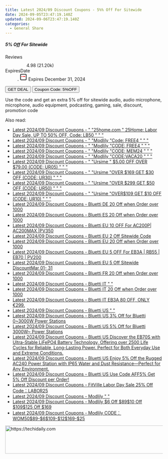 ```yaml
---
title: Latest 2024/09 Discount Coupons - 5%% Off For Sitewide
date: 2024-09-05T23:47:19.140Z
updated: 2024-09-06T23:47:19.140Z
categories:
  - General Share
---
```



<div class="max-w-4xl mx-auto grid grid-cols-1 lg:max-w-5xl lg:gap-x-20 lg:grid-cols-2">
  <div class="relative p-3 col-start-1 row-start-1 flex flex-col-reverse rounded-lg bg-gradient-to-t from-black/75 via-black/0 sm:bg-none sm:row-start-2 sm:p-0 lg:row-start-1">
    <h5 class="mt-1 text-lg font-semibold text-white sm:text-slate-900 md:text-2xl dark:sm:text-white">5% Off For Sitewide</h5>
  </div>
  
  <div class="col-start-1 col-end-3 row-start-1 grid gap-4 sm:mb-6 sm:grid-cols-4 lg:col-start-2 lg:row-span-6 lg:row-end-6 lg:mb-0 lg:gap-6">
    
  </div>
  <dl class="row-start-2 mt-4 flex items-center text-xs font-medium sm:row-start-3 sm:mt-1 md:mt-2.5 lg:row-start-2">
    <dt class="sr-only">Reviews</dt>
    <dd class="flex items-center text-indigo-600 dark:text-indigo-400">
      <svg width="24" height="24" fill="none" aria-hidden="true" class="mr-1 stroke-current dark:stroke-indigo-500">
        <path d="m12 5 2 5h5l-4 4 2.103 5L12 16l-5.103 3L9 14l-4-4h5l2-5Z" stroke-width="2" stroke-linecap="round" stroke-linejoin="round" />
      </svg>
      <span>4.98 <span class="font-normal text-slate-400">(21.20k)</span></span>
    </dd>
    <dt class="sr-only">ExpiresDate</dt>
    <dd class="flex items-center">
      <svg width="2" height="2" aria-hidden="true" fill="currentColor" class="mx-3 text-slate-300">
        <circle cx="1" cy="1" r="1" />
      </svg>
      <svg width="24" height="24" viewBox="0 0 24 24" fill="none" stroke="currentColor" stroke-width="2">
        <rect x="3" y="3" width="18" height="18" rx="2" fill="#fff" />
        <path d="M6 10L18 10" stroke="red" stroke-width="2" fill="none" />
        <path d="M10 6L10 18" stroke="#fff" stroke-width="2" fill="none" />
      </svg>
      Expires December 31, 2024    </dd>
  </dl>
  <div class="col-start-1 row-start-3 mt-4 self-center sm:col-start-2 sm:row-span-2 sm:row-start-2 sm:mt-0 lg:col-start-1 lg:row-start-3 lg:row-end-4 lg:mt-6">
    <button type="button" onClick="javascript:window.open(decodeURIComponent('https%3A%2F%2Fwww.shareasale.com%2Fu.cfm%3Fd%3D1117603%26m%3D156155%26u%3D4338022'), '_blank');void(0);" class="rounded-lg bg-red-600 px-3 py-2 text-sm font-medium leading-6 text-white">GET DEAL</button>
    <button type="button" onClick="javascript:window.open(decodeURIComponent('https%3A%2F%2Fwww.shareasale.com%2Fu.cfm%3Fd%3D1117603%26m%3D156155%26u%3D4338022'), '_blank');void(0);" class="border-dashed border-2 border-indigo-600 bg-green-100 text-sm leading-6 font-medium py-2 px-3 rounded-lg">Coupon Code: 5%OFF</button>
  </div>
  <p class="col-start-1 mt-4 text-sm leading-6 sm:col-span-2 lg:col-span-1 lg:row-start-4 lg:mt-6 dark:text-slate-400">
    Use the code and get an extra 5% off for sitewide 
audio, audio microphone, microphone, audio equipment, podcasting, gaming, sale, discount, promotion code  </p>
</div>
<span class="atpl-alsoreadstyle">Also read:</span>
<div><ul>
<li><a href="https://coupons.techidaily.com/coupon-2123463-app-16836-impact/"><u>Latest 2024/09 Discount Coupons - " "25home.com " 25Home: Labor Day Sale, UP TO 50% OFF, Code: LB50 " " "</u></a></li>
<li><a href="https://coupons.techidaily.com/coupon-1975660-app-17059-impact/"><u>Latest 2024/09 Discount Coupons - " "Modlily "Code: FREE4 " " "</u></a></li>
<li><a href="https://coupons.techidaily.com/coupon-2053104-app-17059-impact/"><u>Latest 2024/09 Discount Coupons - " "Modlily "CODE: FREE4 " " "</u></a></li>
<li><a href="https://coupons.techidaily.com/coupon-2041582-app-17059-impact/"><u>Latest 2024/09 Discount Coupons - " "Modlily "CODE: MEM24 " " "</u></a></li>
<li><a href="https://coupons.techidaily.com/coupon-1993490-app-17059-impact/"><u>Latest 2024/09 Discount Coupons - " "Modlily "CODE:VACA20 " " "</u></a></li>
<li><a href="https://coupons.techidaily.com/coupon-2136533-app-16384-impact/"><u>Latest 2024/09 Discount Coupons - " "Ursime " $5.00 OFF OVER $79.00 (CODE: UR05) " " "</u></a></li>
<li><a href="https://coupons.techidaily.com/coupon-2078469-app-16384-impact/"><u>Latest 2024/09 Discount Coupons - " "Ursime "OVER $169 GET $30 OFF (CODE: UR30) " " "</u></a></li>
<li><a href="https://coupons.techidaily.com/coupon-2078470-app-16384-impact/"><u>Latest 2024/09 Discount Coupons - " "Ursime "OVER $299 GET $50 OFF (CODE: UR50) " " "</u></a></li>
<li><a href="https://coupons.techidaily.com/coupon-2078468-app-16384-impact/"><u>Latest 2024/09 Discount Coupons - " "Ursime "OVER$109 GET $10 OFF (CODE: UR10) " " "</u></a></li>
<li><a href="https://coupons.techidaily.com/coupon-1728587-app-17092-impact/"><u>Latest 2024/09 Discount Coupons - Bluetti DE 20 Off when Order over 1000</u></a></li>
<li><a href="https://coupons.techidaily.com/coupon-1728591-app-17094-impact/"><u>Latest 2024/09 Discount Coupons - Bluetti ES 20 Off when Order over 1000</u></a></li>
<li><a href="https://coupons.techidaily.com/coupon-1752904-app-17091-impact/"><u>Latest 2024/09 Discount Coupons - Bluetti EU 10 OFF For AC200P| AC200MAX |PV350</u></a></li>
<li><a href="https://coupons.techidaily.com/coupon-1752905-app-17091-impact/"><u>Latest 2024/09 Discount Coupons - Bluetti EU 2 Off Sitewide Code</u></a></li>
<li><a href="https://coupons.techidaily.com/coupon-1728584-app-17091-impact/"><u>Latest 2024/09 Discount Coupons - Bluetti EU 20 Off when Order over 1000</u></a></li>
<li><a href="https://coupons.techidaily.com/coupon-1752903-app-17091-impact/"><u>Latest 2024/09 Discount Coupons - Bluetti EU 5 OFF For EB3A | RB55 | EB70 | PV200</u></a></li>
<li><a href="https://coupons.techidaily.com/coupon-1622185-app-17091-impact/"><u>Latest 2024/09 Discount Coupons - Bluetti EU 5 Off Sitewide DiscountMar 01- 31</u></a></li>
<li><a href="https://coupons.techidaily.com/coupon-1728590-app-17095-impact/"><u>Latest 2024/09 Discount Coupons - Bluetti FR 20 Off when Order over 1000</u></a></li>
<li><a href="https://coupons.techidaily.com/coupon-2114275-app-17093-impact/"><u>Latest 2024/09 Discount Coupons - Bluetti IT " "</u></a></li>
<li><a href="https://coupons.techidaily.com/coupon-1728589-app-17093-impact/"><u>Latest 2024/09 Discount Coupons - Bluetti IT 20 Off when Order over 1000</u></a></li>
<li><a href="https://coupons.techidaily.com/coupon-1462168-app-17093-impact/"><u>Latest 2024/09 Discount Coupons - Bluetti IT EB3A 80 OFF, ONLY €299.</u></a></li>
<li><a href="https://coupons.techidaily.com/coupon-1479038-app-17108-impact/"><u>Latest 2024/09 Discount Coupons - Bluetti US " "</u></a></li>
<li><a href="https://coupons.techidaily.com/coupon-2106841-app-17108-impact/"><u>Latest 2024/09 Discount Coupons - Bluetti US 3% Off for Bluetti 0~3000W Power Stations</u></a></li>
<li><a href="https://coupons.techidaily.com/coupon-2106846-app-17108-impact/"><u>Latest 2024/09 Discount Coupons - Bluetti US 5% Off for Bluetti 3000W~ Power Stations</u></a></li>
<li><a href="https://coupons.techidaily.com/coupon-2106839-app-17108-impact/"><u>Latest 2024/09 Discount Coupons - Bluetti US Discover the EB70S with Ultra-Stable LiFePO4 Battery Technology, Offering over 2500 Life Cycles for Reliable, Long-Lasting Power. Perfect for Both Everyday Use and Extreme Conditions.</u></a></li>
<li><a href="https://coupons.techidaily.com/coupon-2106834-app-17108-impact/"><u>Latest 2024/09 Discount Coupons - Bluetti US Enjoy 5% Off the Rugged AC240 Power Station with IP65 Water and Dust Resistance—Perfect for Any Environment.</u></a></li>
<li><a href="https://coupons.techidaily.com/coupon-2127681-app-17108-impact/"><u>Latest 2024/09 Discount Coupons - Bluetti US Use Code AFF5% Get 5% Off Discount per Order!</u></a></li>
<li><a href="https://coupons.techidaily.com/coupon-2133127-app-15852-impact/"><u>Latest 2024/09 Discount Coupons - FitVille Labor Day Sale 25% Off Code：LABOR25</u></a></li>
<li><a href="https://coupons.techidaily.com/coupon-2031116-app-17059-impact/"><u>Latest 2024/09 Discount Coupons - Modlily " "</u></a></li>
<li><a href="https://coupons.techidaily.com/coupon-2139308-app-17059-impact/"><u>Latest 2024/09 Discount Coupons - Modlily $6 Off $89$10 Off $109$125 Off $169</u></a></li>
<li><a href="https://coupons.techidaily.com/coupon-1959489-app-17059-impact/"><u>Latest 2024/09 Discount Coupons - Modlily CODE：WOM50$89-$6$109-$12$169-$25</u></a></li>
</ul></div>

<ins class="adsbygoogle"
      style="display:block"
      data-ad-client="ca-pub-7571918770474297"
      data-ad-slot="8358498916"
      data-ad-format="auto"
      data-full-width-responsive="true"></ins>
<!-- affiliate ads begin -->
<a href="https://ephamedtechinc.pxf.io/c/5597632/2130528/26400" target="_top" id="2130528">
  <img src="//a.impactradius-go.com/display-ad/26400-2130528" border="0" alt="https://techidaily.com" width="728" height="90"/>
</a>
<img height="0" width="0" src="https://ephamedtechinc.pxf.io/i/5597632/2130528/26400" style="position:absolute;visibility:hidden;" border="0" />
<!-- affiliate ads end -->